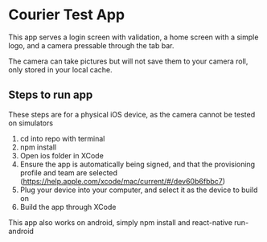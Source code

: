 # Courier Test App

This app serves a login screen with validation, a home screen with a simple logo, and a camera pressable through the tab bar.

The camera can take pictures but will not save them to your camera roll, only stored in your local cache.

## Steps to run app

These steps are for a physical iOS device, as the camera cannot be tested on simulators

1. cd into repo with terminal
2. npm install
3. Open ios folder in XCode
4. Ensure the app is automatically being signed, and that the provisioning profile and team are selected (https://help.apple.com/xcode/mac/current/#/dev60b6fbbc7)
5. Plug your device into your computer, and select it as the device to build on
6. Build the app through XCode

This app also works on android, simply npm install and react-native run-android